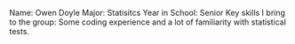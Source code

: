 Name: Owen Doyle
Major: Statisitcs
Year in School: Senior
Key skills I bring to the group: Some coding experience and a lot of familiarity with statistical tests.

